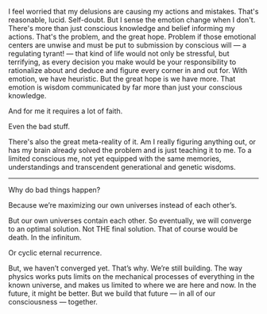 I feel worried that my delusions are causing my actions and mistakes. That's reasonable, lucid. Self-doubt. But I sense the emotion change when I don't. There's more than just conscious knowledge and belief informing my actions. That's the problem, and the great hope. Problem if those emotional centers are unwise and must be put to submission by conscious will — a regulating tyrant! — that kind of life would not only be stressful, but terrifying, as every decision you make would be your responsibility to rationalize about and deduce and figure every corner in and out for. With emotion, we have heuristic. But the great hope is we have more. That emotion is wisdom communicated by far more than just your conscious knowledge.

And for me it requires a lot of faith.

Even the bad stuff.

There's also the great meta-reality of it. Am I really figuring anything out, or has my brain already solved the problem and is just teaching it to me. To a limited conscious me, not yet equipped with the same memories, understandings and transcendent generational and genetic wisdoms.

---

Why do bad things happen?

Because we’re maximizing our own universes instead of each other’s.

But our own universes contain each other. So eventually, we will converge to an optimal solution. Not THE final solution. That of course would be death. In the infinitum.

Or cyclic eternal recurrence.

But, we haven’t converged yet. That’s why. We’re still building. The way physics works puts limits on the mechanical processes of everything in the known universe, and makes us limited to where we are here and now. In the future, it might be better. But we build that future — in all of our consciousness — together.
